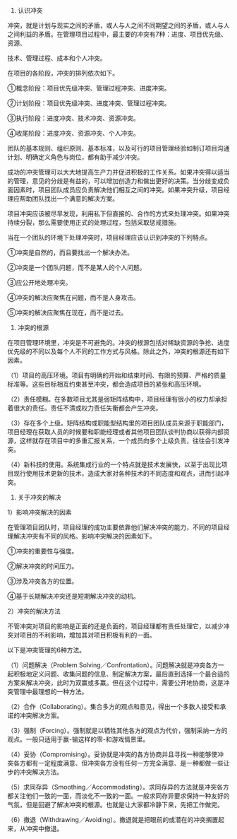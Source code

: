 
1. 认识冲突

冲突，就是计划与现实之间的矛盾，或人与人之间不同期望之间的矛盾，或人与人之间利益的矛盾。在管理项目过程中，最主要的冲突有7种：进度、项目优先级、资源、

技术、管理过程、成本和个人冲突。

在项目的各阶段，冲突的排列依次如下。

①概念阶段：项目优先级冲突、管理过程冲突、进度冲突。

②计划阶段：项目优先级冲突、进度冲突、管理过程冲突。

③执行阶段：进度冲突、技术冲突、资源冲突。

④收尾阶段：进度冲突、资源冲突、个人冲突。

团队的基本规则、组织原则、基本标准，以及可行的项目管理经验如制订项目沟通计划、明确定义角色与岗位，都有助于减少冲突。

成功的冲突管理可以大大地提高生产力并促进积极的工作关系。如果冲突得以适当的管理，意见的分歧是有益的，可以增加创造力和做出更好的决策。当分歧变成负面因素时，项目团队成员应负责解决他们相互之间的冲突。如果冲突升级，项目经理应帮助团队找出一个满意的解决方案。

项目冲突应该被尽早发现，利用私下但直接的、合作的方式来处理冲突。如果冲突持续分裂，那么需要使用正式的处理过程，包括采取惩戒措施。

当在一个团队的环境下处理冲突时，项目经理应该认识到冲突的下列特点。

①冲突是自然的，而且要找出一个解决办法。

②冲突是一个团队问题，而不是某人的个人问题。

③应公开地处理冲突。

④冲突的解决应聚焦在问题，而不是人身攻击。

⑤冲突的解决应聚焦在现在，而不是过去。

1. 冲突的根源

在项目管理环境里，冲突是不可避免的。冲突的根源包括对稀缺资源的争抢、进度优先级的不同以及每个人不同的工作方式与风格。除此之外，冲突的根源还有如下因素。

（1）项目的高压环境。项目有明确的开始和结束时间、有限的预算、严格的质量标准等。这些目标相互约束甚至冲突，都会造成项目的紧张和高压环境。

（2）责任模糊。在多数项目尤其是弱矩阵结构中，项目经理有很小的权力却承担着很大的责任。责任不清或权力责任失衡都会产生冲突。

（3）存在多个上级。矩阵结构或职能型结构里的项目团队成员来源于职能部门，项目经理在获取人员的时候要和职能经理或者其他项目团队谈判协商以获得内部资源，这样就存在项目中的多重汇报关系，一个成员向多个上级负责，往往会引发冲突。

（4）新科技的使用。系统集成行业的一个特点就是技术发展快，以至于出现比项目现行使用技术更新的技术，造成大家对各种技术的不同态度和观点，进而引起冲突。

1. 关于冲突的解决

1）影响冲突解决的因素

在管理项目团队时，项目经理的成功主要依靠他们解决冲突的能力，不同的项目经理解决冲突有不同的风格。影响冲突解决的因素如下。

①冲突的重要性与强度。

②解决冲突的时间压力。

③涉及冲突各方的位置。

④基于长期解决冲突还是短期解决冲突的动机。

2）冲突的解决方法

不管冲突对项目的影响是正面的还是负面的，项目经理都有责任处理它，以减少冲突对项目的不利影响，增加其对项目积极有利的一面。

以下是冲突管理的6种方法。

（1）问题解决（Problem
Solving／Confrontation）。问题解决就是冲突各方一起积极地定义问题、收集问题的信息、制定解决方案，最后直到选择一个最合适的方案来解决冲突，此时为双赢或多赢。但在这个过程中，需要公开地协商，这是冲突管理中最理想的一种方法。

（2）合作（Collaborating）。集合多方的观点和意见，得出一个多数人接受和承诺的冲突解决方案。

（3）强制（Forcing）。强制就是以牺牲其他各方的观点为代价，强制采纳一方的观点。一般只适用于赢-输这样的零-和游戏情景里。

（4）妥协（Compromising）。妥协就是冲突的各方协商并且寻找一种能够使冲突各方都有一定程度满意、但冲突各方没有任何一方完全满意、是一种都做一些让步的冲突解决方法。

（5）求同存异（Smoothing／Accommodating）。求同存异的方法就是冲突各方都关注他们一致的一面，而淡化不一致的一面。一般求同存异要求保持一种友好的气氛，但是回避了解决冲突的根源。也就是让大家都冷静下来，先把工作做完。

（6）撤退（Withdrawing／Avoiding）。撤退就是把眼前的或潜在的冲突搁置起来，从冲突中撤退。
